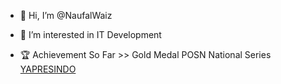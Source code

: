 - 👋 Hi, I’m @NaufalWaiz
- 👀 I’m interested in IT Development

- 🏆 Achievement So Far >>
  Gold Medal POSN National Series
  [YAPRESINDO](https://www.instagram.com/p/C3SDX6GrDUr/?igsh=OG40NjFxMjcyM3Uz)

<!---
NaufalWaiz/NaufalWaiz is a ✨ special ✨ repository because its `README.md` (this file) appears on your GitHub profile.
You can click the Preview link to take a look at your changes.
--->
